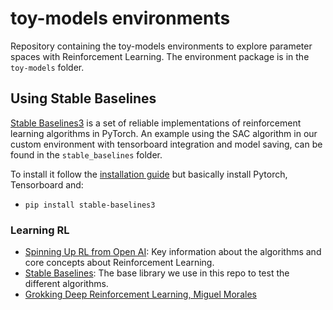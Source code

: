 # toy-models environments

Repository containing the toy-models environments to explore parameter spaces with Reinforcement Learning. The environment package is in the `toy-models` folder. 

## Using Stable Baselines

[Stable Baselines3](https://stable-baselines3.readthedocs.io/en/master/index.html#) is a set of reliable implementations of reinforcement learning algorithms in PyTorch. An example using the SAC algorithm in our custom environment with tensorboard integration and model saving, can be found in the `stable_baselines` folder. 

To install it follow the [installation guide](https://stable-baselines3.readthedocs.io/en/master/guide/install.html) but basically install Pytorch, Tensorboard and:

- `pip install stable-baselines3`

### Learning RL

- [Spinning Up RL from Open AI](https://spinningup.openai.com/en/latest/spinningup/rl_intro.html): Key information about the algorithms and core concepts about Reinforcement Learning.
- [Stable Baselines](https://stable-baselines.readthedocs.io/en/master/): The base library we use in this repo to test the different algorithms.
- [Grokking Deep Reinforcement Learning, Miguel Morales](https://www.oreilly.com/library/view/grokking-deep-reinforcement/9781617295454/)



